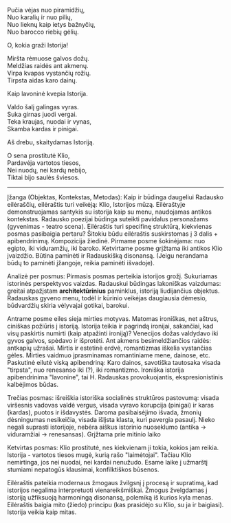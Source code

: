 Pučia vėjas nuo piramidžių,  
Nuo karalių ir nuo pilių,  
Nuo lieknų kaip ietys bažnyčių,  
Nuo barocco riebių gėlių.  
  
O, kokia graži Istorija!

Miršta rėmuose galvos dožų.  
Meldžias raidės ant akmenų.  
Virpa kvapas vystančių rožių.  
Tirpsta aidas karo dainų.

Kaip lavoninė kvepia Istorija.

Valdo šalį galingas vyras.  
Suka girnas juodi vergai.  
Teka kraujas, nuodai ir vynas,  
Skamba kardas ir pinigai.

Aš drebu, skaitydamas Istoriją.

O sena prostitutė Klio,  
Pardavėja vartotos tiesos,  
Nei nuodų, nei kardų nebijo,  
Tiktai bijo saulės šviesos.

---

Įžanga (Objektas, Kontekstas, Metodas): Kaip ir būdinga daugeliui Radausko eilėraščių, eilėraštis turi veikėją: Klio, Istorijos mūzą. Eilėraštyje demonstruojamas santykis su istorija kaip su menu, naudojamas antikos kontekstas. Radausko poezijai būdinga suteikti pavidalus personažams (gyvenimas - teatro scena). Eilėraštis turi specifinę struktūrą, kiekvienas posmas pasibaigia pertaru? Šitokiu būdu eilėraštis suskirstomas į 3 dalis + apibendrinimą. Kompozicija žiedinė. Pirmame posme šokinėjama: nuo egipto, iki viduramžių, iki baroko. Ketvirtame posme grįžtama iki antikos Klio įvaizdžio. Būtina paminėti ir Radauskišką disonansą. (Jeigu nerandama būdų to paminėti įžangoje, reikia paminėti išvadoje).

Analizė per posmus:
Pirmasis posmas perteikia istorijos grožį. Sukuriamas istorinės perspektyvos vaizdas. Radauskui būdingas lakoniškas vaizdumas: greitai atpažįstam **architektūrinius** paminklus, istoriją liudijančius objektus. Radauskas gyveno menu, todėl ir kūrinio veikėjas daugiausia dėmesio, būdvardžių skiria vėlyvajai gotikai, barokui. 

Antrame posme eiles sieja mirties motyvas. Matomas ironiškas, net aštrus, ciniškas požiūris į istoriją. Istorija teikia ir pagrindą ironijai, sakančiai, kad visų paskirtis numirti (kaip atpažinti ironiją)? Venecijos dožas valdydavo iki gyvos galvos, spėdavo ir išprotėti. Ant akmens besimeldžiančios raidės: antkapių užrašai. Mirtis ir estetinė erdvė, romantizmas iškelia vystančias gėles. Mirties vaidmuo įprasminamas romantiniame mene, dainose, etc. Paskutinė eilutė viską apibendriną: Karo dainos, savotiška tautosaka visada "tirpsta", nuo renesanso iki (?), iki romantizmo. Ironiška istorija apibendrinima "lavonine", tai H. Radauskas provokuojantis, ekspresionistinis kalbėjimos būdas.

Trečias posmas: išreiškia istoriška socialinės struktūros pastovumą: visada viršesnis vadovas valdė vergus, visada vyravo korupcija (pinigai) ir karas (kardas), puotos ir išdavystės. Daroma pasibaisėjimo išvada, žmonių dėsningumas nesikeičia, visada išlįsta klasta, kuri pavergia pasaulį. Nieko negali suprasti istorijoje, nebėra aiškus istorinio nuoseklumo (antika -> viduramžiai -> renesansas). Grįžtama prie mitinio laiko

Ketvirtas posmas: Klio prostitutė, nes kiekvienam ji tokia, kokios jam reikia. Istorija - vartotos tiesos mugė, kurią rašo "laimėtojai". Tačiau Klio nemirtinga, jos nei nuodai, nei kardai nenužudo. Esame laike į užmarštį stumiami nepatogūs klausimai, konfilktiškos būsenos. 

Eilėraštis pateikia modernaus žmogaus žvilgsnį į procesą ir supratimą, kad istorijos negalima interpretuoti vienareikšmiškai. Žmogus žvelgdamas į istoriją užfiksuoją harmoningą disonansą, polemiką iš kurios kyla menas. Eilėraštis baigia mito (žiedo) principu (kas prasidėjo su Klio, su ja ir baigiasi). Istorija veikia kaip mitas.